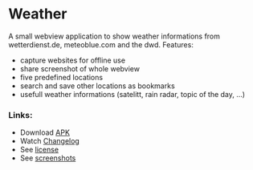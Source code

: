 # Weather
A small webview application to show weather informations from wetterdienst.de, meteoblue.com and the dwd. Features:

- capture websites for offline use
- share screenshot of whole webview
- five predefined locations
- search and save other locations as bookmarks
- usefull weather informations (satelitt, rain radar, topic of the day, ...)

### Links:
- Download [APK](https://github.com/scoute-dich/Weather/releases)
- Watch [Changelog](https://github.com/scoute-dich/Weather/blob/master/CHANGELOG.md)
- See [license](https://github.com/scoute-dich/Weather/blob/master/LICENSE.md)
- See [screenshots](https://github.com/scoute-dich/Weather/blob/master/SCREENSHOTS.md)

